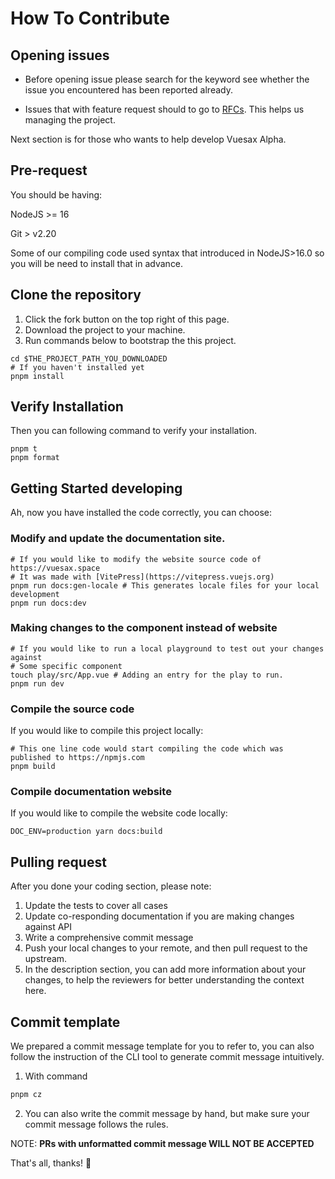 # How To Contribute

## Opening issues

- Before opening issue please search for the keyword see whether the issue you encountered has been reported already.

- Issues that with feature request should to go to [RFCs](https://github.com/vuesax-alphax/vuesax-alpha/issues). This helps us managing the project.

Next section is for those who wants to help develop Vuesax Alpha.

## Pre-request

You should be having:

NodeJS >= 16

Git > v2.20

Some of our compiling code used syntax that introduced in NodeJS>16.0 so you will be need to install that in advance.

## Clone the repository

1. Click the fork button on the top right of this page.
2. Download the project to your machine.
3. Run commands below to bootstrap the this project.

```shell
cd $THE_PROJECT_PATH_YOU_DOWNLOADED
# If you haven't installed yet
pnpm install
```

## Verify Installation

Then you can following command to verify your installation.

```shell
pnpm t
pnpm format
```

## Getting Started developing

Ah, now you have installed the code correctly, you can choose:

### Modify and update the documentation site.

```shell
# If you would like to modify the website source code of https://vuesax.space
# It was made with [VitePress](https://vitepress.vuejs.org)
pnpm run docs:gen-locale # This generates locale files for your local development
pnpm run docs:dev
```

### Making changes to the component instead of website

```shell
# If you would like to run a local playground to test out your changes against
# Some specific component
touch play/src/App.vue # Adding an entry for the play to run.
pnpm run dev
```

### Compile the source code

If you would like to compile this project locally:

```shell
# This one line code would start compiling the code which was published to https://npmjs.com
pnpm build
```

### Compile documentation website

If you would like to compile the website code locally:

```shell
DOC_ENV=production yarn docs:build
```

## Pulling request

After you done your coding section, please note:

1. Update the tests to cover all cases
2. Update co-responding documentation if you are making changes against API
3. Write a comprehensive commit message
4. Push your local changes to your remote, and then pull request to the upstream.
5. In the description section, you can add more information about your changes, to help the reviewers for better
   understanding the context here.

## Commit template

We prepared a commit message template for you to refer to, you can also follow the instruction of the CLI tool to generate
commit message intuitively.

1. With command

```bash
pnpm cz
```

2. You can also write the commit message by hand, but make sure your
   commit message follows the rules.

NOTE:
**PRs with unformatted commit message WILL NOT BE ACCEPTED**

That's all, thanks! 🤩
